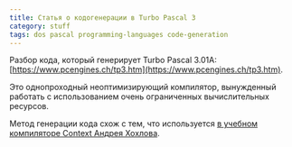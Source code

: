 ```yaml
---
title: Статья о кодогенерации в Turbo Pascal 3
category: stuff
tags: dos pascal programming-languages code-generation
---
```


Разбор кода, который генерирует Turbo Pascal 3.01A: [https://www.pcengines.ch/tp3.htm](https://www.pcengines.ch/tp3.htm).

Это однопроходный неоптимизирующий компилятор, вынужденный работать с использованием очень ограниченных вычислительных ресурсов.

Метод генерации кода схож с тем, что используется [в учебном компиляторе Context Андрея Хохлова](http://www.avhohlov.narod.ru/). 

